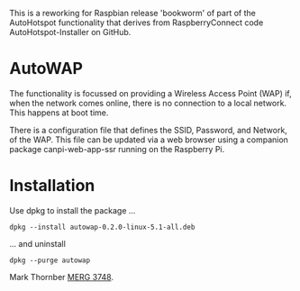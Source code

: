 This is a reworking for Raspbian release 'bookworm' of part of the AutoHotspot functionality
that derives from RaspberryConnect code AutoHotspot-Installer on GitHub.

#  AutoWAP

The functionality is focussed on providing a Wireless Access Point (WAP)
if, when the network comes online, there is no connection to a local
network.  This happens at boot time.

There is a configuration file that defines the SSID, Password, and
Network, of the WAP.  This file can be updated via a web browser using a
companion package canpi-web-app-ssr running on the Raspberry Pi.

# Installation

Use dpkg to install the package ...

`dpkg --install autowap-0.2.0-linux-5.1-all.deb`

... and uninstall 

`dpkg --purge autowap`

Mark Thornber [MERG 3748](merg.org.uk).

